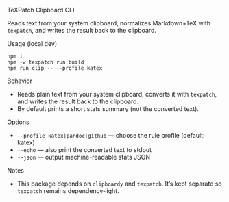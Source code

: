TeXPatch Clipboard CLI

Reads text from your system clipboard, normalizes Markdown+TeX with `texpatch`, and writes the result back to the clipboard.

Usage (local dev)
```
npm i
npm -w texpatch run build
npm run clip -- --profile katex
```

Behavior
- Reads plain text from your system clipboard, converts it with `texpatch`, and writes the result back to the clipboard.
- By default prints a short stats summary (not the converted text).

Options
- `--profile katex|pandoc|github` — choose the rule profile (default: katex)
- `--echo` — also print the converted text to stdout
- `--json` — output machine-readable stats JSON

Notes
- This package depends on `clipboardy` and `texpatch`. It’s kept separate so `texpatch` remains dependency‑light.
